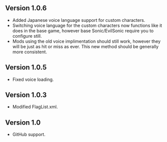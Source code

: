 ## Version 1.0.6
- Added Japanese voice language support for custom characters.
- Switching voice language for the custom characters now functions like it does in the base game, however base Sonic/EvilSonic require you to configure still.
- Mods using the old voice implimentation should still work, however they will be just as hit or miss as ever. This new method should be generally more consistent.

## Version 1.0.5
- Fixed voice loading.

## Version 1.0.3
- Modified FlagList.xml.

## Version 1.0
- GitHub support.